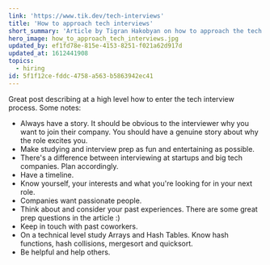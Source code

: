 ```yaml
---
link: 'https://www.tik.dev/tech-interviews'
title: 'How to approach tech interviews'
short_summary: 'Article by Tigran Hakobyan on how to approach the tech interview process.'
hero_image: how_to_approach_tech_interviews.jpg
updated_by: ef1fd78e-815e-4153-8251-f021a62d917d
updated_at: 1612441908
topics:
  - hiring
id: 5f1f12ce-fddc-4758-a563-b5863942ec41
---
```

Great post describing at a high level how to enter the tech interview process. Some notes:

- Always have a story. It should be obvious to the interviewer why you want to join their company. You should have a genuine story about why the role excites you.
- Make studying and interview prep as fun and entertaining as possible.
- There's a difference between interviewing at startups and big tech companies. Plan accordingly.
- Have a timeline.
- Know yourself, your interests and what you're looking for in your next role.
- Companies want passionate people.
- Think about and consider your past experiences. There are some great prep questions in the article :)
- Keep in touch with past coworkers.
- On a technical level study Arrays and Hash Tables. Know hash functions, hash collisions, mergesort and quicksort.
- Be helpful and help others.